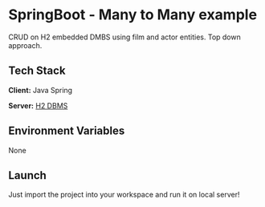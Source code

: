 # SpringBoot - Many to Many example

CRUD on H2 embedded DMBS using film and actor entities. Top down approach.

## Tech Stack

**Client:** Java Spring

**Server:** [H2 DBMS](http://localhost:8080/h2-console/)

## Environment Variables

None

## Launch

Just import the project into your workspace and run it on local server!
